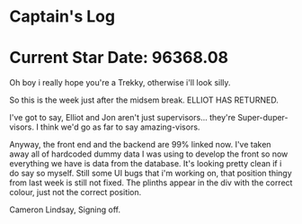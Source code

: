 # Captain's Log
# Current Star Date: 96368.08

Oh boy i really hope you're a Trekky, otherwise i'll look silly. 

So this is the week just after the midsem break. ELLIOT HAS RETURNED.

I've got to say, Elliot and Jon aren't just supervisors... they're Super-duper-visors. I think we'd go as far to say amazing-visors. 

Anyway, the front end and the backend are 99% linked now. I've taken away all of hardcoded dummy data I was using to develop the front so now everything we have is data from the database. It's looking pretty
clean if i do say so myself. Still some UI bugs that i'm working on, that position thingy from last week is still not fixed. The plinths appear in the div with the correct colour, just not the correct position.

Cameron Lindsay, 
Signing off. 
